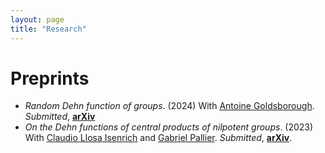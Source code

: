 ```yaml
---
layout: page
title: "Research"
---
```


# Preprints

* <em>Random Dehn function of groups</em>. (2024) With [Antoine Goldsborough](https://www.antoinegoldsborough.com). _Submitted_, [<b>arXiv</b>][RandomDehn]
* <em>On the Dehn functions of central products of nilpotent groups</em>. (2023) With [Claudio Llosa Isenrich](https://www.math.kit.edu/user/llosa/index.html) and [Gabriel Pallier](https://gpallier.github.io). _Submitted_, [<b>arXiv</b>][CentralDehn].


[CentralDehn]: https://arxiv.org/abs/2310.11144
[RandomDehn]: https://arxiv.org/abs/2411.12715 
